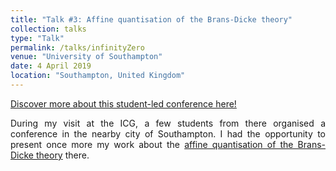 ```yaml
---
title: "Talk #3: Affine quantisation of the Brans-Dicke theory"
collection: talks
type: "Talk"
permalink: /talks/infinityZero
venue: "University of Southampton"
date: 4 April 2019
location: "Southampton, United Kingdom"
---
```


<style>
body {
text-align: justify}
</style>

[Discover more about this student-led conference here!](https://www.sepnet.ac.uk/call-for-abstracts-from-infinity-to-zero-the-history-of-the-universe-in-redshift-3-5-april-2019/)

During my visit at the ICG, a few students from there organised a conference in the nearby city of Southampton. I had the opportunity to present once more my work about the [affine quantisation of the Brans-Dicke theory](/publications/affineBD) there. 


